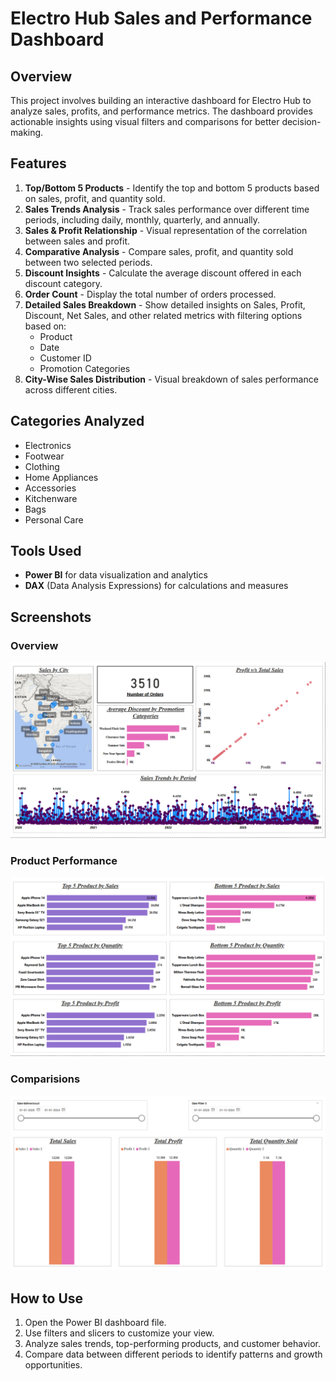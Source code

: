 # Electro Hub Sales and Performance Dashboard

## Overview
This project involves building an interactive dashboard for Electro Hub to analyze sales, profits, and performance metrics. The dashboard provides actionable insights using visual filters and comparisons for better decision-making.

## Features
1. **Top/Bottom 5 Products** - Identify the top and bottom 5 products based on sales, profit, and quantity sold.
2. **Sales Trends Analysis** - Track sales performance over different time periods, including daily, monthly, quarterly, and annually.
3. **Sales & Profit Relationship** - Visual representation of the correlation between sales and profit.
4. **Comparative Analysis** - Compare sales, profit, and quantity sold between two selected periods.
5. **Discount Insights** - Calculate the average discount offered in each discount category.
6. **Order Count** - Display the total number of orders processed.
7. **Detailed Sales Breakdown** - Show detailed insights on Sales, Profit, Discount, Net Sales, and other related metrics with filtering options based on:
   - Product
   - Date
   - Customer ID
   - Promotion Categories
8. **City-Wise Sales Distribution** - Visual breakdown of sales performance across different cities.

## Categories Analyzed
- Electronics
- Footwear
- Clothing
- Home Appliances
- Accessories
- Kitchenware
- Bags
- Personal Care

## Tools Used
- **Power BI** for data visualization and analytics
- **DAX** (Data Analysis Expressions) for calculations and measures


## Screenshots
### Overview
![Overview](https://github.com/Raj-UtsaV/Power-BI-Electronhub/blob/main/Overview.png)

### Product Performance
![Top & Bottom Products](https://github.com/Raj-UtsaV/Power-BI-Electronhub/blob/main/Top_Bottom_5.png)

### Comparisions
![Comparisions](https://github.com/Raj-UtsaV/Power-BI-Electronhub/blob/main/Comparisions.png)



## How to Use
1. Open the Power BI dashboard file.
2. Use filters and slicers to customize your view.
3. Analyze sales trends, top-performing products, and customer behavior.
4. Compare data between different periods to identify patterns and growth opportunities.

